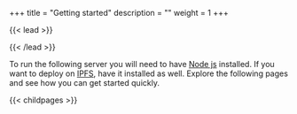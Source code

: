 +++
title = "Getting started"
description = ""
weight = 1
+++

{{< lead >}}

{{< /lead >}}

To run the following server you will need to have [Node js](https://nodejs.org/en/) installed. If you want to deploy on [IPFS](https://ipfs.io/), have it installed as well. Explore the following pages and see how you can get started quickly.

{{< childpages >}}
